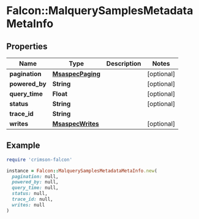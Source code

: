# Falcon::MalquerySamplesMetadataMetaInfo

## Properties

| Name | Type | Description | Notes |
| ---- | ---- | ----------- | ----- |
| **pagination** | [**MsaspecPaging**](MsaspecPaging.md) |  | [optional] |
| **powered_by** | **String** |  | [optional] |
| **query_time** | **Float** |  | [optional] |
| **status** | **String** |  | [optional] |
| **trace_id** | **String** |  |  |
| **writes** | [**MsaspecWrites**](MsaspecWrites.md) |  | [optional] |

## Example

```ruby
require 'crimson-falcon'

instance = Falcon::MalquerySamplesMetadataMetaInfo.new(
  pagination: null,
  powered_by: null,
  query_time: null,
  status: null,
  trace_id: null,
  writes: null
)
```

